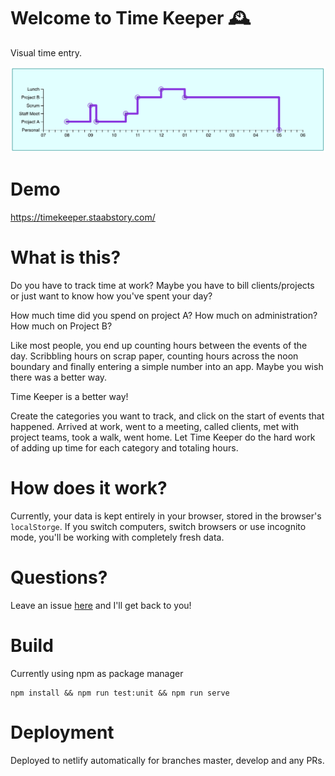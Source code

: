 # Welcome to Time Keeper 🕰

Visual time entry.

![Time Keeper Screenshot](public/img/time-keeper-example.png?raw=true 'Time Keeper Screenshot')

# Demo

https://timekeeper.staabstory.com/

# What is this?

Do you have to track time at work? Maybe you have to bill clients/projects or just want to know how you've spent your day?

How much time did you spend on project A? How much on administration? How much on Project B?

Like most people, you end up counting hours between the events of the day. Scribbling hours on scrap paper, counting hours across the noon boundary and finally entering a simple number into an app. Maybe you wish there was a better way.

Time Keeper is a better way!

Create the categories you want to track, and click on the start of events that happened. Arrived at work, went to a meeting, called clients, met with project teams, took a walk, went home. Let Time Keeper do the hard work of adding up time for each category and totaling hours.

# How does it work?

Currently, your data is kept entirely in your browser, stored in the browser's `localStorge`. If you switch computers, switch browsers or use incognito mode, you'll be working with completely fresh data.

# Questions?

Leave an issue [here](https://github.com/davestaab/timekeeper/issues/new) and I'll get back to you!

# Build

Currently using npm as package manager

```shell script
npm install && npm run test:unit && npm run serve
```

# Deployment

Deployed to netlify automatically for branches master, develop and any PRs.
